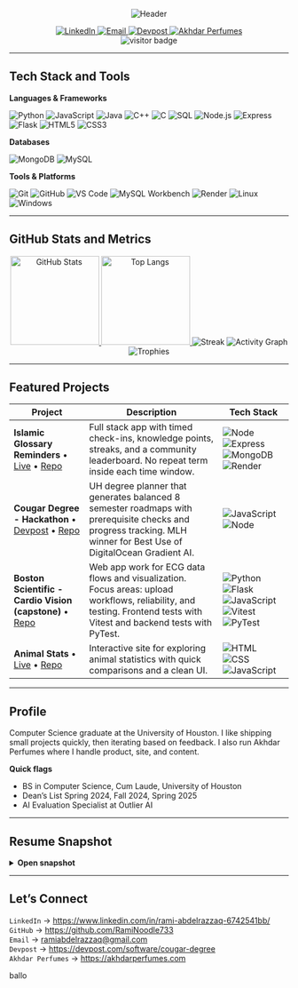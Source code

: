 <!--
Rami Abdelrazzaq - GitHub Profile README
Theme: Custom Rami Theme 733
-->

<div align="center">

  <!-- Static header banner -->
  <img
    src="https://capsule-render.vercel.app/api?type=wave&color=0A9469&height=180&section=header&text=Rami%20Abdelrazzaq&fontSize=40&fontColor=ffffff&desc=Software%20Engineer%20|%20AI%20Evaluator%20|%20Founder&descAlign=50&descAlignY=70"
    alt="Header"
  />

  <!-- Quick badges -->
  <a href="https://www.linkedin.com/in/rami-abdelrazzaq-6742541bb/">
    <img alt="LinkedIn" src="https://img.shields.io/badge/LinkedIn-0A66C2?logo=linkedin&logoColor=white" />
  </a>
  <a href="mailto:ramiabdelrazzaq@gmail.com">
    <img alt="Email" src="https://img.shields.io/badge/Email-ramiabdelrazzaq%40gmail.com-555" />
  </a>
  <a href="https://devpost.com/software/cougar-degree">
    <img alt="Devpost" src="https://img.shields.io/badge/Devpost-003E54?logo=devpost&logoColor=white" />
  </a>
  <a href="https://akhdarperfumes.com">
    <img alt="Akhdar Perfumes" src="https://img.shields.io/badge/Akhdar%20Perfumes-065C1B?logo=shopify&logoColor=white" />
  </a>

  <br />
  <img src="https://komarev.com/ghpvc/?username=RamiNoodle733&label=VISITOR%20LOG&style=flat&color=00ff88" alt="visitor badge" />

</div>

---

## Tech Stack and Tools

**Languages & Frameworks**

![Python](https://img.shields.io/badge/Python-3776AB?logo=python&logoColor=white)
![JavaScript](https://img.shields.io/badge/JavaScript-F7DF1E?logo=javascript&logoColor=000)
![Java](https://img.shields.io/badge/Java-007396?logo=openjdk&logoColor=white)
![C++](https://img.shields.io/badge/C++-00599C?logo=cplusplus&logoColor=white)
![C](https://img.shields.io/badge/C-A8B9CC?logo=c&logoColor=000)
![SQL](https://img.shields.io/badge/SQL-025E8C)
![Node.js](https://img.shields.io/badge/Node.js-339933?logo=node.js&logoColor=white)
![Express](https://img.shields.io/badge/Express-000000?logo=express&logoColor=white)
![Flask](https://img.shields.io/badge/Flask-000000?logo=flask&logoColor=white)
![HTML5](https://img.shields.io/badge/HTML5-E34F26?logo=html5&logoColor=white)
![CSS3](https://img.shields.io/badge/CSS3-1572B6?logo=css3&logoColor=white)

**Databases**

![MongoDB](https://img.shields.io/badge/MongoDB-47A248?logo=mongodb&logoColor=white)
![MySQL](https://img.shields.io/badge/MySQL-4479A1?logo=mysql&logoColor=white)

**Tools & Platforms**

![Git](https://img.shields.io/badge/Git-F05032?logo=git&logoColor=white)
![GitHub](https://img.shields.io/badge/GitHub-181717?logo=github&logoColor=white)
![VS Code](https://img.shields.io/badge/VS%20Code-007ACC?logo=visualstudiocode&logoColor=white)
![MySQL Workbench](https://img.shields.io/badge/MySQL%20Workbench-4479A1?logo=mysql&logoColor=white)
![Render](https://img.shields.io/badge/Render-000000?logo=render&logoColor=white)
![Linux](https://img.shields.io/badge/Linux-FCC624?logo=linux&logoColor=000)
![Windows](https://img.shields.io/badge/Windows-0078D6?logo=windows&logoColor=white)

---

## GitHub Stats and Metrics

<div align="center">

<a href="https://github.com/RamiNoodle733">
  <img alt="GitHub Stats" height="160" src="https://github-readme-stats.vercel.app/api?username=RamiNoodle733&show_icons=true&count_private=true&theme=merko&include_all_commits=true" />
</a>
<a href="https://github.com/RamiNoodle733">
  <img alt="Top Langs" height="160" src="https://github-readme-stats.vercel.app/api/top-langs/?username=RamiNoodle733&layout=compact&theme=merko&langs_count=8" />
</a>

<img alt="Streak" src="https://streak-stats.demolab.com?user=RamiNoodle733&theme=merko&hide_border=false" />

<!-- Activity graph -->
<img alt="Activity Graph" src="https://github-readme-activity-graph.vercel.app/graph?username=RamiNoodle733&theme=github-compact&radius=8&area=true" />

<!-- Trophies -->
<img alt="Trophies" src="https://github-profile-trophy.vercel.app/?username=RamiNoodle733&theme=matrix&no-bg=true&no-frame=true&margin-w=12" />

</div>

---

## Featured Projects

| Project | Description | Tech Stack |
|---|---|---|
| **Islamic Glossary Reminders**  • [Live](https://islamic-glossary-reminders.onrender.com) • [Repo](https://github.com/RamiNoodle733/Islamic-Glossary-Reminders) | Full stack app with timed check-ins, knowledge points, streaks, and a community leaderboard. No repeat term inside each time window. | ![Node](https://img.shields.io/badge/Node.js-339933?logo=node.js&logoColor=white) ![Express](https://img.shields.io/badge/Express-000000?logo=express&logoColor=white) ![MongoDB](https://img.shields.io/badge/MongoDB-47A248?logo=mongodb&logoColor=white) ![Render](https://img.shields.io/badge/Render-000000?logo=render&logoColor=white) |
| **Cougar Degree - Hackathon**  • [Devpost](https://devpost.com/software/cougar-degree) • [Repo](https://github.com/mvmonr0e/cougardegree) | UH degree planner that generates balanced 8 semester roadmaps with prerequisite checks and progress tracking. MLH winner for Best Use of DigitalOcean Gradient AI. | ![JavaScript](https://img.shields.io/badge/JavaScript-F7DF1E?logo=javascript&logoColor=000) ![Node](https://img.shields.io/badge/Node.js-339933?logo=node.js&logoColor=white) |
| **Boston Scientific - Cardio Vision (capstone)** • [Repo](https://github.com/venkats/sdp25_unknown) | Web app work for ECG data flows and visualization. Focus areas: upload workflows, reliability, and testing. Frontend tests with Vitest and backend tests with PyTest. | ![Python](https://img.shields.io/badge/Python-3776AB?logo=python&logoColor=white) ![Flask](https://img.shields.io/badge/Flask-000000?logo=flask&logoColor=white) ![JavaScript](https://img.shields.io/badge/JavaScript-F7DF1E?logo=javascript&logoColor=000) ![Vitest](https://img.shields.io/badge/Vitest-6E9F18) ![PyTest](https://img.shields.io/badge/PyTest-0A9EDC) |
| **Animal Stats**  • [Live](https://raminoodle733.github.io/animal-stats/) • [Repo](https://github.com/RamiNoodle733/animal-stats) | Interactive site for exploring animal statistics with quick comparisons and a clean UI. | ![HTML](https://img.shields.io/badge/HTML5-E34F26?logo=html5&logoColor=white) ![CSS](https://img.shields.io/badge/CSS3-1572B6?logo=css3&logoColor=white) ![JavaScript](https://img.shields.io/badge/JavaScript-F7DF1E?logo=javascript&logoColor=000) |

---

## Profile

Computer Science graduate at the University of Houston. I like shipping small projects quickly, then iterating based on feedback. I also run Akhdar Perfumes where I handle product, site, and content.

**Quick flags**
- BS in Computer Science, Cum Laude, University of Houston  
- Dean’s List Spring 2024, Fall 2024, Spring 2025  
- AI Evaluation Specialist at Outlier AI

---

## Resume Snapshot

<details>
<summary><b>Open snapshot</b></summary>

**Education**
- University of Houston - BS in Computer Science, May 2025  
- Cum Laude  
- Dean’s List Spring 2024, Fall 2024, Spring 2025

**Experience**
- AI Evaluation Specialist, Outlier AI - Nov 2024 to Present  
  Trained and refined AI coding models through code assessments, debugging tasks, and optimizations.
- Software Developer, Boston Scientific Cardio Vision - Jan 2025 to May 2025  
  Backend data ops for large ECG sets, vector visualizations, and testing for accuracy and reliability.
- Coding Instructor, Coder Kids - Aug 2024 to Jan 2025  
  Taught Scratch and Python to two age groups and guided project completion.

**Selected Projects**
- Cougar Degree - MLH Best Use of DigitalOcean Gradient AI winner  
  Two engines: Gemini 2.5 Flash and a DigitalOcean Gradient AI agent exposed via REST API with Bearer auth.  
  Difficulty aware scheduling using CougarGrades distributions and dependency resolution.
- Full Stack Glossary Reminders Web App  
  JWT auth, REST APIs, MongoDB persistence, streaks, leaderboard, time based check-ins.

**Skills**
- Languages and frameworks: Python, JavaScript, Java, C++, C, SQL, HTML, CSS, Flask, Node.js, Express, MongoDB  
- Tools: Git, GitHub, VS Code, MySQL Workbench, Render  
- Areas: AI and ML, Data Analysis, Linux, Windows
</details>

---

## Let’s Connect

`LinkedIn` → https://www.linkedin.com/in/rami-abdelrazzaq-6742541bb/  
`GitHub` → https://github.com/RamiNoodle733  
`Email` → ramiabdelrazzaq@gmail.com  
`Devpost` → https://devpost.com/software/cougar-degree  
`Akhdar Perfumes` → https://akhdarperfumes.com


ballo